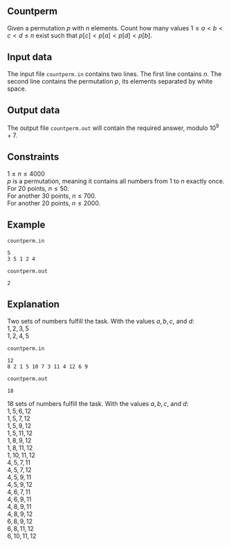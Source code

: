 ## Countperm

Given a permutation $p$ with $n$ elements. Count how many values $1 \leq a < b < c < d \leq n$ exist such that $p[c] < p[a] < p[d] < p[b]$.

## Input data

The input file `countperm.in` contains two lines. The first line contains $n$. The second line contains the permutation $p$, its elements separated by white space.

## Output data

The output file `countperm.out` will contain the required answer, modulo $10^9+7$.

## Constraints

$1 \leq n \leq 4000$  
$p$ is a permutation, meaning it contains all numbers from $1$ to $n$ exactly once.  
For $20$ points, $n \leq 50$.  
For another $30$ points, $n \leq 700$.  
For another $20$ points, $n \leq 2000$.

## Example

`countperm.in`  
```
5
3 5 1 2 4
```  
`countperm.out`  
```
2
```  

## Explanation

Two sets of numbers fulfill the task. With the values $a, b, c,$ and $d$:  
$1, 2, 3, 5$  
$1, 2, 4, 5$  

`countperm.in`  
```
12
8 2 1 5 10 7 3 11 4 12 6 9
```  
`countperm.out`  
```
18
```  

$18$ sets of numbers fulfill the task. With the values $a, b, c,$ and $d$:  
$1, 5, 6, 12$  
$1, 5, 7, 12$  
$1, 5, 9, 12$  
$1, 5, 11, 12$  
$1, 8, 9, 12$  
$1, 8, 11, 12$  
$1, 10, 11, 12$  
$4, 5, 7, 11$  
$4, 5, 7, 12$  
$4, 5, 9, 11$  
$4, 5, 9, 12$  
$4, 6, 7, 11$  
$4, 6, 9, 11$  
$4, 8, 9, 11$  
$4, 8, 9, 12$  
$6, 8, 9, 12$  
$6, 8, 11, 12$  
$6, 10, 11, 12$
